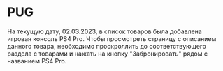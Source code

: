 # PUG
На текущую дату, 02.03.2023, в список товаров была добавлена игровая консоль PS4 Pro. Чтобы просмотреть страницу с описанием данного товара, необходимо проскроллить до соответствующего раздела с товарами и нажать на кнопку "Забронировать" рядом с названием PS4 Pro.
